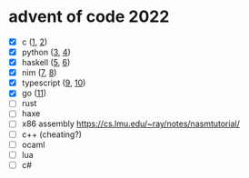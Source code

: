 # advent of code 2022

- [x] c ([1](src/c/days/day_1.c), [2](src/c/days/day_2.c))
- [x] python ([3](src/python/days/day_3.py), [4](src/python/days/day_4.py))
- [x] haskell ([5](src/haskell/days/day_5.hs), [6](src/haskell/days/day_6.hs))
- [x] nim ([7](src/nim/days/day_7.nim), [8](src/nim/days/day_8.nim))
- [x] typescript ([9](src/ts/days/day_9.ts), [10](src/ts/days/day_10.ts))
- [x] go ([11](src/go/days/day_11.go))
- [ ] rust
- [ ] haxe
- [ ] x86 assembly https://cs.lmu.edu/~ray/notes/nasmtutorial/
- [ ] c++ (cheating?)
- [ ] ocaml
- [ ] lua
- [ ] c#
